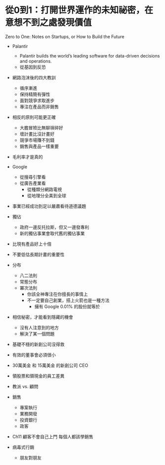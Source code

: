 # 從0到1：打開世界運作的未知祕密，在意想不到之處發現價值
Zero to One: Notes on Startups, or How to Build the Future

- Palantir
    - Palantir builds the world’s leading software for data-driven decisions and operations.
    - 從基因到反恐

- 網路泡沫後的四大教訓
    - 循序漸進
    - 保持精簡有彈性
    - 面對競爭求取進步
    - 專注在產品而非銷售
- 相反的原則可能更正確
    - 大膽冒險比無聊瑣碎好
    - 壞計畫比沒計畫好
    - 競爭市場賺不到錢
    - 銷售與產品一樣重要

- 毛利率才是真的

- Google
    - 從搜尋引擎看
    - 從廣告產業看
        - 從種類分網路電視
        - 從地理分全美到全球

- 事業已經成功到足以嚴肅看待道德議題

- 獨佔
    - 政府一邊反托拉斯，但又一邊發專利
    - 新的獨佔事業會取代舊的獨佔事業

- 比現有產品好上十倍

- 不要低估長期計畫的重要性

- 分布
    - 八二法則
    - 常態分布
    - 冪次法則
        - 你該全神專注在你擅長的事情上
        - 不一定要自己創業，搭上火箭也是一種方法
            - 擁有 Google 0.01% 的股份就等於

- 相信秘密，才能看到隱藏的機會
    - 沒有人注意到的地方
    - 解決了某一個問題

- 基礎不穩的新創公司沒得救
- 有效的董事會必須很小
- 30萬美金 和 15萬美金 的新創公司 CEO
- 領股票和領現金的員工差異

- 教派 vs. 顧問

- 銷售
    - 專案執行
    - 業務開發
    - 投資銀行
    - 政客

- Ch11 顧客不會自己上門 每個人都該學銷售

- 病毒式行銷
    - 朋友對朋友
